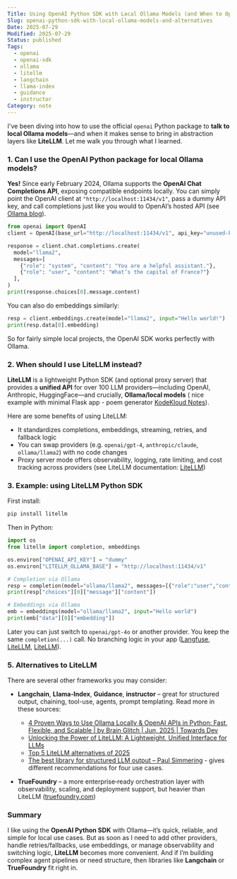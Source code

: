 ```yaml
---
Title: Using OpenAI Python SDK with Local Ollama Models (and When to Opt for Alternatives)
Slug: openai-python-sdk-with-local-ollama-models-and-alternatives
Date: 2025-07-29
Modified: 2025-07-29
Status: published
Tags:
  - openai
  - openai-sdk
  - ollama
  - litellm
  - langchain
  - llama-index
  - guidance
  - instructor
Category: note
---
```


I've been diving into how to use the official `openai` Python package to **talk to local Ollama models**—and when it makes sense to bring in abstraction layers like **LiteLLM**. Let me walk you through what I learned.

### 1. Can I use the OpenAI Python package for local Ollama models?

**Yes!** Since early February 2024, Ollama supports the **OpenAI Chat Completions API**, exposing compatible endpoints locally. You can simply point the OpenAI client at `"http://localhost:11434/v1"`, pass a dummy API key, and call completions just like you would to OpenAI’s hosted API (see [Ollama blog](https://ollama.com/blog/openai-compatibility?utm_source=chatgpt.com "OpenAI compatibility · Ollama Blog")).

```python
from openai import OpenAI
client = OpenAI(base_url="http://localhost:11434/v1", api_key="unused-key")

response = client.chat.completions.create(
  model="llama2",
  messages=[
    {"role": "system", "content": "You are a helpful assistant."},
    {"role": "user", "content": "What’s the capital of France?"}
  ],
)
print(response.choices[0].message.content)
```

You can also do embeddings similarly:

```python
resp = client.embeddings.create(model="llama2", input="Hello world!")
print(resp.data[0].embedding)
```

So for fairly simple local projects, the OpenAI SDK works perfectly with Ollama.


### 2. When should I use LiteLLM instead?

**LiteLLM** is a lightweight Python SDK (and optional proxy server) that provides a **unified API** for over 100 LLM providers—including OpenAI, Anthropic, HuggingFace—and crucially, **Ollama/local models** ( nice example with minimal Flask app - poem generator [KodeKloud Notes](https://notes.kodekloud.com/docs/Running-Local-LLMs-With-Ollama/Building-AI-Applications/Demo-Creating-an-App-Using-Ollama-OpenAI-Python-Client?utm_source=chatgpt.com "Demo Creating an App Using Ollama OpenAI Python Client")).

Here are some benefits of using LiteLLM:
- It standardizes completions, embeddings, streaming, retries, and fallback logic  
- You can swap providers (e.g. `openai/gpt‑4`, `anthropic/claude`, `ollama/llama2`) with no code changes  
- Proxy server mode offers observability, logging, rate limiting, and cost tracking across providers (see LiteLLM documentation: [LiteLLM](https://docs.litellm.ai/?utm_source=chatgpt.com "LiteLLM - Getting Started | liteLLM"))



### 3. Example: using LiteLLM Python SDK

First install:

```bash
pip install litellm
```

Then in Python:

```python
import os
from litellm import completion, embeddings

os.environ["OPENAI_API_KEY"] = "dummy"
os.environ["LITELLM_OLLAMA_BASE"] = "http://localhost:11434/v1"

# Completion via Ollama
resp = completion(model="ollama/llama2", messages=[{"role":"user","content":"Hello!"}])
print(resp["choices"][0]["message"]["content"])

# Embeddings via Ollama
emb = embeddings(model="ollama/llama2", input="Hello world")
print(emb["data"][0]["embedding"])
```

Later you can just switch to `openai/gpt-4o` or another provider. You keep the same `completion(...)` call. No branching logic in your app ([Langfuse](https://langfuse.com/integrations/frameworks/litellm-sdk?utm_source=chatgpt.com "Open Source Observability for LiteLLM SDK - Langfuse"), [LiteLLM](https://docs.litellm.ai/?utm_source=chatgpt.com "LiteLLM - Getting Started | liteLLM"), [LiteLLM](https://docs.litellm.ai/docs/?utm_source=chatgpt.com "LiteLLM - Getting Started")).

### 5. Alternatives to LiteLLM

There are several other frameworks you may consider:

- **Langchain**, **Llama‑Index**, **Guidance**, **instructor** – great for structured output, chaining, tool-use, agents, prompt templating. Read more in these sources:
	- [4 Proven Ways to Use Ollama Locally & OpenAI APIs in Python: Fast, Flexible, and Scalable \| by Brain Glitch \| Jun, 2025 \| Towards Dev](https://medium.com/towardsdev/4-proven-ways-to-use-ollama-locally-openai-apis-in-python-fast-flexible-and-scalable-216dca893b1c)
	- [Unlocking the Power of LiteLLM: A Lightweight, Unified Interface for LLMs](https://medium.com/%40hajraali730/unlocking-the-power-of-litellm-a-lightweight-unified-interface-for-llms-5dc09cece265)
	- [Top 5 LiteLLM alternatives of 2025](https://www.truefoundry.com/blog/litellm-alternatives)
	- [The best library for structured LLM output – Paul Simmering](https://simmering.dev/blog/structured_output/) - gives different recommendations for four use cases.

- **TrueFoundry** – a more enterprise‑ready orchestration layer with observability, scaling, and deployment support, but heavier than LiteLLM ([truefoundry.com](https://www.truefoundry.com/blog/litellm-alternatives?utm_source=chatgpt.com "Top 5 LiteLLM alternatives of 2025 - TrueFoundry"))


### Summary

I like using the **OpenAI Python SDK** with Ollama—it’s quick, reliable, and simple for local use cases. But as soon as I need to add other providers, handle retries/fallbacks, use embeddings, or manage observability and switching logic, **LiteLLM** becomes more convenient. And if I’m building complex agent pipelines or need structure, then libraries like **Langchain** or **TrueFoundry** fit right in.
